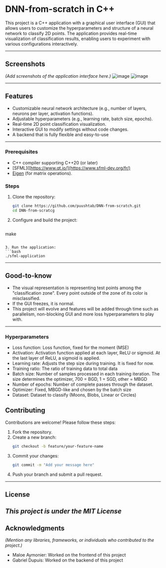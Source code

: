 # DNN-from-scratch in C++

This project is a C++ application with a graphical user interface (GUI) that allows users to customize the hyperparameters and structure of a neural network to classify 2D points. The application provides real-time visualization of classification results, enabling users to experiment with various configurations interactively.

---
## **Screenshots**
_(Add screenshots of the application interface here.)_
![image](https://github.com/user-attachments/assets/f7ddbe53-5fa2-45be-b641-650cbe111e0d)
![image](https://github.com/user-attachments/assets/be666087-b3bb-404a-96a6-1efad3e22674)

---

## **Features**
- Customizable neural network architecture (e.g., number of layers, neurons per layer, activation functions).
- Adjustable hyperparameters (e.g., learning rate, batch size, epochs).
- Real-time 2D point classification visualization.
- Interactive GUI to modify settings without code changes.
- A backend that is fully flexible and easy-to-use
---

### **Prerequisites**
- C++ compiler supporting C++20 (or later)
- [SFML]([https://www.qt.io/](https://www.sfml-dev.org/fr/) 
- [Eigen](https://eigen.tuxfamily.org/) (for matrix operations).

### **Steps**
1. Clone the repository:
   ```bash
   git clone https://github.com/puushtab/DNN-from-scratch.git
   cd DNN-from-scratcg
   ```
2. Configure and build the project:
   ```bash
  make
   ```

3. Run the application:
   ```bash
  ./sfml-application
   ```
---

## **Good-to-know**
- The visual representation is representing test points among the "classification zone". Every point outside of the zone of its color is misclassified.
- If the GUI freezes, it is normal.
- This project will evolve and features will be added through time such as parallelism, non-blocking GUI and more loss hyperparameters to play with.
  
---


### **Hyperparameters**
- Loss function: Loss function, fixed for the moment (MSE)
- Activation: Activation function applied at each layer, ReLU or sigmoid. At the last layer of ReLU, a sigmoid is applied.
- Learning rate: Adjusts the step size during training. It is fixed for now.
- Training ratio: The ratio of training data to total data
- Batch size: Number of samples processed in each training iteration. The size determines the optimizer, 700 = BGD, 1 = SGD, other = MBGD
- Number of epochs: Number of complete passes through the dataset.
- Optimizer: Fixed, MBGD-like and chosen by the batch size
- Dataset: Dataset to classify (Moons, Blobs, Linear or Circles)

## **Contributing**
Contributions are welcome! Please follow these steps:
1. Fork the repository.
2. Create a new branch:
   ```bash
   git checkout -b feature/your-feature-name
   ```
3. Commit your changes:
   ```bash
   git commit -m "Add your message here"
   ```
4. Push your branch and submit a pull request.

---

## **License**
_This project is under the MIT License_
---

## **Acknowledgments**
_(Mention any libraries, frameworks, or individuals who contributed to the project.)_
- Maloe Aymonier: Worked on the frontend of this project
- Gabriel Dupuis: Worked on the backend of this project
